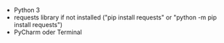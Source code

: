* Python 3
* requests library if not installed ("pip install requests" or "python -m pip install requests")
* PyCharm oder Terminal 